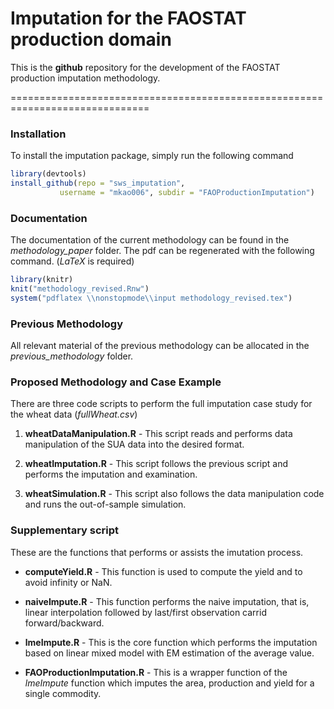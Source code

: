 Imputation for the FAOSTAT production domain
=======

This is the **github** repository for the development of the FAOSTAT
production imputation methodology.

==============================================================================


### Installation
To install the imputation package, simply run the following command

```r
library(devtools)
install_github(repo = "sws_imputation", 
	       username = "mkao006", subdir = "FAOProductionImputation")
```


### Documentation

The documentation of the current methodology can be found in the
*methodology_paper* folder. The pdf can be regenerated with the
following command. (*LaTeX* is required)

```r
library(knitr)
knit("methodology_revised.Rnw")
system("pdflatex \\nonstopmode\\input methodology_revised.tex")
```

### Previous Methodology

All relevant material of the previous methodology can be allocated in
the *previous_methodology* folder.

### Proposed Methodology and Case Example

There are three code scripts to perform the full imputation case study
for the wheat data (*fullWheat.csv*)

1. **wheatDataManipulation.R** - This script reads and performs data
manipulation of the SUA data into the desired format.

2. **wheatImputation.R** - This script follows the previous script
and performs the imputation and examination.

3. **wheatSimulation.R** - This script also follows the data
manipulation code and runs the out-of-sample simulation.


### Supplementary script

These are the functions that performs or assists the imutation process.

* **computeYield.R** - This function is used to compute the yield and
to avoid infinity or NaN.

* **naiveImpute.R** - This function performs the naive imputation, that
is, linear interpolation followed by last/first observation carrid
forward/backward.

* **lmeImpute.R** - This is the core function which performs the
imputation based on linear mixed model with EM estimation of the
average value.

* **FAOProductionImputation.R** - This is a wrapper function of the
*lmeImpute* function which imputes the area, production and yield for
a single commodity.
